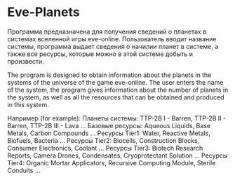 # Eve-Planets
Программа предназначена для получения сведений о планетах в системах вселенной игры eve-online. Пользователь вводит название системы, программа выдает сведения о начилии планет в системе, а также все ресурсы, которые можно в этой системе добыть и произвести.

The program is designed to obtain information about the planets in the systems of the universe of the game eve-online. The user enters the name of the system, the program gives information about the number of planets in the system, as well as all the resources that can be obtained and produced in this system.

Например (for example):
Планеты системы: TTP-2B I - Barren, TTP-2B II - Barren, TTP-2B III - Lava ...
Базовые ресурсы: Aqueous Liquids, Base Metals, Carbon Compounds ...
Ресурсы Tier1: Water, Reactive Metals, Biofuels, Bacteria ...
Ресурсы Tier2: Biocells, Construction Blocks, Consumer Electronics, Coolant ...
Ресурсы Tier3: Biotech Research Reports, Camera Drones, Condensates, Cryoprotectant Solution ...
Ресурсы Tier4: Organic Mortar Applicators, Recursive Computing Module, Sterile Conduits ...